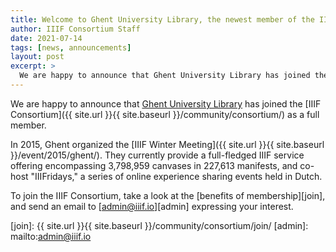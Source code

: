 ```yaml
---
title: Welcome to Ghent University Library, the newest member of the IIIF Consortium!
author: IIIF Consortium Staff
date: 2021-07-14
tags: [news, announcements]
layout: post
excerpt: >
  We are happy to announce that Ghent University Library has joined the Consortium as a full member. 
---
```


We are happy to announce that [Ghent University Library](https://lib.ugent.be/) has joined the [IIIF Consortium]({{ site.url }}{{ site.baseurl }}/community/consortium/) as a full member. 

In 2015, Ghent organized the [IIIF Winter Meeting]({{ site.url }}{{ site.baseurl }}/event/2015/ghent/). They currently provide a full-fledged IIIF service offering encompassing 3,798,959 canvases in 227,613 manifests, and co-host "IIIFridays," a series of online experience sharing events held in Dutch.

To join the IIIF Consortium, take a look at the [benefits of membership][join], and send an email to [admin@iiif.io][admin] expressing your interest.

[join]: {{ site.url }}{{ site.baseurl }}/community/consortium/join/
[admin]: mailto:admin@iiif.io
